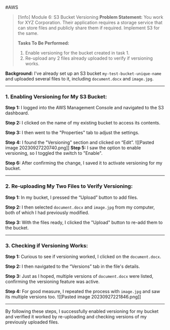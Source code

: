 #AWS
> [!info] Module 6: S3 Bucket Versioning
> **Problem Statement:** 
> You work for XYZ Corporation. Their application requires a storage service that can store files and publicly share them if required. Implement S3 for the same. 
> 
> **Tasks To Be Performed:** 
> 1. Enable versioning for the bucket created in task 1. 
> 2. Re-upload any 2 files already uploaded to verify if versioning works.

**Background:** I've already set up an S3 bucket `my-test-bucket-unique-name` and uploaded several files to it, including `document.docx` and `image.jpg`.

---

### **1. Enabling Versioning for My S3 Bucket:**

**Step 1:** I logged into the AWS Management Console and navigated to the S3 dashboard.

**Step 2:** I clicked on the name of my existing bucket to access its contents.

**Step 3:** I then went to the "Properties" tab to adjust the settings.

**Step 4:** I found the "Versioning" section and clicked on “Edit”.
![[Pasted image 20230927220740.png]]
**Step 5:** I saw the option to enable versioning, so I toggled the switch to "Enable".

**Step 6:** After confirming the change, I saved it to activate versioning for my bucket.

---

### **2. Re-uploading My Two Files to Verify Versioning:**

**Step 1:** In my bucket, I pressed the “Upload” button to add files.

**Step 2:** I then selected `document.docx` and `image.jpg` from my computer, both of which I had previously modified.

**Step 3:** With the files ready, I clicked the "Upload" button to re-add them to the bucket.

---

### **3. Checking if Versioning Works:**

**Step 1:** Curious to see if versioning worked, I clicked on the `document.docx`.

**Step 2:** I then navigated to the “Versions” tab in the file's details.

**Step 3:** Just as I hoped, multiple versions of `document.docx` were listed, confirming the versioning feature was active.

**Step 4:** For good measure, I repeated the process with `image.jpg` and saw its multiple versions too.
![[Pasted image 20230927221846.png]]

---

By following these steps, I successfully enabled versioning for my bucket and verified it worked by re-uploading and checking versions of my previously uploaded files.